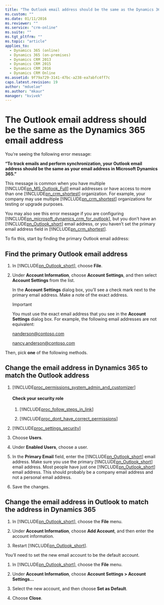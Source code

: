 ```yaml
---
title: "The Outlook email address should be the same as the Dynamics 365 email address | MicrosoftDocs"
ms.custom: ""
ms.date: 01/11/2016
ms.reviewer: ""
ms.service: "crm-online"
ms.suite: ""
ms.tgt_pltfrm: ""
ms.topic: "article"
applies_to: 
  - Dynamics 365 (online)
  - Dynamics 365 (on-premises)
  - Dynamics CRM 2013
  - Dynamics CRM 2015
  - Dynamics CRM 2016
  - Dynamics CRM Online
ms.assetid: 9f79a729-3141-47bc-a238-ea7abfc4ff7c
caps.latest.revision: 19
author: "mduelae"
ms.author: "mkaur"
manager: "kvivek"
---
```

# The Outlook email address should be the same as the Dynamics 365 email address
You’re seeing the following error message:  
  
 **“To track emails and perform synchronization, your Outlook email address should be the same as your email address in Microsoft Dynamics 365.”**  
  
 This message is common when you have multiple [!INCLUDE[pn_MS_Outlook_Full](../../includes/pn-ms-outlook-full.md)] email addresses or have access to more than one [!INCLUDE[pn_crm_shortest](../../includes/pn-crm-shortest.md)] organization. For example, your company may use multiple [!INCLUDE[pn_crm_shortest](../../includes/pn-crm-shortest.md)] organizations for testing or upgrade purposes.  
  
 You may also see this error message if you are configuring [!INCLUDE[pn_microsoft_dynamics_crm_for_outlook](../../includes/pn-microsoft-dynamics-crm-for-outlook.md)], but you don’t have an [!INCLUDE[pn_Outlook_short](../../includes/pn-outlook-short.md)] email address, or you haven’t set the primary email address field in [!INCLUDE[pn_crm_shortest](../../includes/pn-crm-shortest.md)].  
  
 To fix this, start by finding the primary Outlook email address:  
  
## Find the primary Outlook email address  
  
1.  In [!INCLUDE[pn_Outlook_short](../../includes/pn-outlook-short.md)], choose **File**.  
  
2.  Under **Account Information**, choose **Account Settings**, and then select **Account Settings** from the list.  
  
     In the **Account Settings** dialog box, you’ll see a check mark next to the primary email address. Make a note of the exact address.  
  
    > [!IMPORTANT]
    >  You must use the exact email address that you see in the **Account Settings** dialog box. For example, the following email addresses are not equivalent:  
    >   
    >  nanderson@contoso.com  
    >   
    >  nancy.anderson@contoso.com  
  
 Then, pick **one** of the following methods.  
  
## Change the email address in Dynamics 365 to match the Outlook address  
  
1.  [!INCLUDE[proc_permissions_system_admin_and_customizer](../../includes/proc-permissions-system-admin-and-customizer.md)]  
  
    #### Check your security role  
  
    1.  [!INCLUDE[proc_follow_steps_in_link](../../includes/proc-follow-steps-in-link.md)]  
  
    2.  [!INCLUDE[proc_dont_have_correct_permissions](../../includes/proc-dont-have-correct-permissions.md)]  
  
2.  [!INCLUDE[proc_settings_security](../../includes/proc-settings-security.md)]  
  
3.  Choose **Users**.  
  
4.  Under **Enabled Users**, choose a user.  
  
5.  In the **Primary Email** field, enter the [!INCLUDE[pn_Outlook_short](../../includes/pn-outlook-short.md)] email address. Make sure you use the primary [!INCLUDE[pn_Outlook_short](../../includes/pn-outlook-short.md)] email address. Most people have just one [!INCLUDE[pn_Outlook_short](../../includes/pn-outlook-short.md)] email address. This should probably be a company email address and not a personal email address.  
  
6.  Save the changes.  
  
## Change the email address in Outlook to match the address in Dynamics 365  
  
1.  In [!INCLUDE[pn_Outlook_short](../../includes/pn-outlook-short.md)], choose the **File** menu.  
  
2.  Under **Account Information**, choose **Add Account**, and then enter the account information.  
  
3.  Restart [!INCLUDE[pn_Outlook_short](../../includes/pn-outlook-short.md)].  
  
 You’ll need to set the new email account to be the default account.  
  
1.  In [!INCLUDE[pn_Outlook_short](../../includes/pn-outlook-short.md)], choose the **File** menu.  
  
2.  Under **Account Information**, choose **Account Settings > Account Settings…**  
  
3.  Select the new account, and then choose **Set as Default**.  
  
4.  Choose **Close**.
